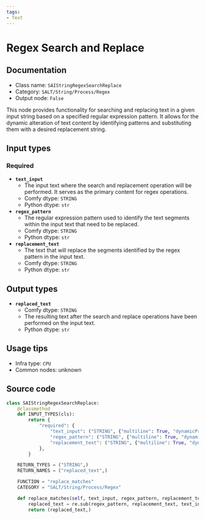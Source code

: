 ```yaml
---
tags:
- Text
---
```


# Regex Search and Replace
## Documentation
- Class name: `SAIStringRegexSearchReplace`
- Category: `SALT/String/Process/Regex`
- Output node: `False`

This node provides functionality for searching and replacing text in a given input string based on a specified regular expression pattern. It allows for the dynamic alteration of text content by identifying patterns and substituting them with a desired replacement string.
## Input types
### Required
- **`text_input`**
    - The input text where the search and replacement operation will be performed. It serves as the primary content for regex operations.
    - Comfy dtype: `STRING`
    - Python dtype: `str`
- **`regex_pattern`**
    - The regular expression pattern used to identify the text segments within the input text that need to be replaced.
    - Comfy dtype: `STRING`
    - Python dtype: `str`
- **`replacement_text`**
    - The text that will replace the segments identified by the regex pattern in the input text.
    - Comfy dtype: `STRING`
    - Python dtype: `str`
## Output types
- **`replaced_text`**
    - Comfy dtype: `STRING`
    - The resulting text after the search and replace operations have been performed on the input text.
    - Python dtype: `str`
## Usage tips
- Infra type: `CPU`
- Common nodes: unknown


## Source code
```python
class SAIStringRegexSearchReplace:
    @classmethod
    def INPUT_TYPES(cls):
        return {
            "required": {
                "text_input": ("STRING", {"multiline": True, "dynamicPrompts": False, "placeholder": "Text for replacement..."}),
                "regex_pattern": ("STRING", {"multiline": True, "dynamicPrompts": False, "placeholder": "\\b\\w{5}\\b"}),
                "replacement_text": ("STRING", {"multiline": True, "dynamicPrompts": False, "placeholder": "Replacement text..."}),
            },
        }

    RETURN_TYPES = ("STRING",)
    RETURN_NAMES = ("replaced_text",)

    FUNCTION = "replace_matches"
    CATEGORY = "SALT/String/Process/Regex"

    def replace_matches(self, text_input, regex_pattern, replacement_text):
        replaced_text = re.sub(regex_pattern, replacement_text, text_input)
        return (replaced_text,)

```
